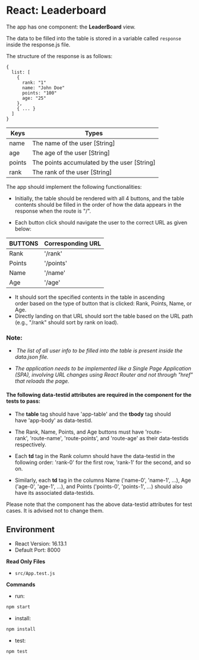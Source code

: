 # React: Leaderboard  

The app has one component: the **LeaderBoard** view.

The data to be filled into the table is stored in a variable called `response` inside the response.js file.

The structure of the response is as follows:

```
{
  list: [
    {
      rank: "1"
      name: "John Doe"
      points: "100"
      age: "25"
    },
    { ... }
  ]
}
```

| Keys           | Types                                      |
| -------------- | ------------------------------------------ |
| name       		 | The name of the user [String]              |
| age            | The age of the user [String]               |
| points         | The points accumulated by the user [String]|
| rank           | The rank of the user [String]              |


The app should implement the following functionalities:

- Initially, the table should be rendered with all 4 buttons, and the table contents should be filled in the order of how the data appears in the response when the route is "/".

- Each button click should navigate the user to the correct URL as given below:

| BUTTONS        | Corresponding URL  |
| -------------- | ------------------ |
| Rank       		 | '/rank'            |
| Points         | '/points'          |
| Name           | '/name'            |
| Age            | '/age'             |

- It should sort the specified contents in the table in ascending order based on the type of button that is clicked: Rank, Points, Name, or Age.
- Directly landing on that URL should sort the table based on the URL path (e.g., "/rank" should sort by rank on load).


### Note:

-  _The list of all user info to be filled into the table is present inside the data.json file._

- _The application needs to be implemented like a Single Page Application (SPA), involving URL changes using React Router and not through "href" that reloads the page._

#### The following data-testid attributes are required in the component for the tests to pass:

- The **table** tag should have 'app-table' and the **tbody** tag should have 'app-body' as data-testid.

- The Rank, Name, Points, and Age buttons must have 'route-rank', 'route-name', 'route-points', and 'route-age' as their data-testids respectively.

- Each **td** tag in the Rank column should have the data-testid in the following order: 'rank-0' for the first row, 'rank-1' for the second, and so on.

- Similarly, each **td** tag in the columns Name ('name-0', 'name-1', ...), Age ('age-0', 'age-1', ...), and Points ('points-0', 'points-1', ...) should also have its associated data-testids.


Please note that the component has the above data-testid attributes for test cases. It is advised not to change them.

## Environment 

- React Version: 16.13.1
- Default Port: 8000

**Read Only Files**
- `src/App.test.js`


**Commands**
- run: 
```bash
npm start
```
- install: 
```bash
npm install
```
- test: 
```bash
npm test
```

